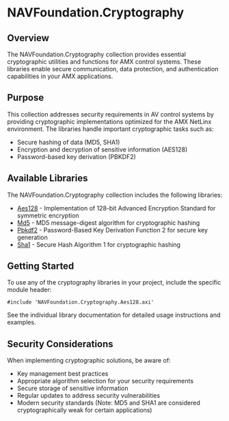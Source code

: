 # NAVFoundation.Cryptography

## Overview

The NAVFoundation.Cryptography collection provides essential cryptographic utilities and functions for AMX control systems. These libraries enable secure communication, data protection, and authentication capabilities in your AMX applications.

## Purpose

This collection addresses security requirements in AV control systems by providing cryptographic implementations optimized for the AMX NetLinx environment. The libraries handle important cryptographic tasks such as:

- Secure hashing of data (MD5, SHA1)
- Encryption and decryption of sensitive information (AES128)
- Password-based key derivation (PBKDF2)

## Available Libraries

The NAVFoundation.Cryptography collection includes the following libraries:

- [Aes128](./NAVFoundation.Cryptography.Aes128.md) - Implementation of 128-bit Advanced Encryption Standard for symmetric encryption
- [Md5](./NAVFoundation.Cryptography.Md5.md) - MD5 message-digest algorithm for cryptographic hashing
- [Pbkdf2](./NAVFoundation.Cryptography.Pbkdf2.md) - Password-Based Key Derivation Function 2 for secure key generation
- [Sha1](./NAVFoundation.Cryptography.Sha1.md) - Secure Hash Algorithm 1 for cryptographic hashing

## Getting Started

To use any of the cryptography libraries in your project, include the specific module header:

```netlinx
#include 'NAVFoundation.Cryptography.Aes128.axi'
```

See the individual library documentation for detailed usage instructions and examples.

## Security Considerations

When implementing cryptographic solutions, be aware of:

- Key management best practices
- Appropriate algorithm selection for your security requirements
- Secure storage of sensitive information
- Regular updates to address security vulnerabilities
- Modern security standards (Note: MD5 and SHA1 are considered cryptographically weak for certain applications)

